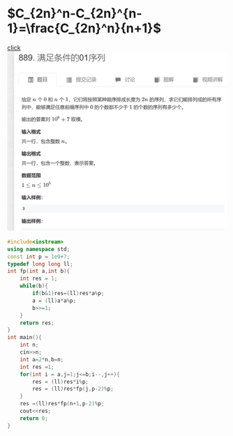 # $C_{2n}^n-C_{2n}^{n-1}=\frac{C_{2n}^n}{n+1}$
[click](https://www.acwing.com/problem/content/891/)
![图 1](/images/a27d625a5457575e2d68cd463be8e5417b72f4ea5a25013f3b2c70191a8019b0.png)  

```cpp
#include<iostream>
using namespace std;
const int p = 1e9+7;
typedef long long ll;
int fp(int a,int b){
    int res = 1;
    while(b){
        if(b&1)res=(ll)res*a%p;
        a = (ll)a*a%p;
        b>>=1;
    }
    return res;
}
int main(){
    int n;
    cin>>n;
    int a=2*n,b=n;
    int res =1;
    for(int i = a,j=1;j<=b;i--,j++){
        res = (ll)res*i%p;
        res = (ll)res*fp(j,p-2)%p;
    }
    res =(ll)res*fp(n+1,p-2)%p;
    cout<<res;
    return 0;
}
```
